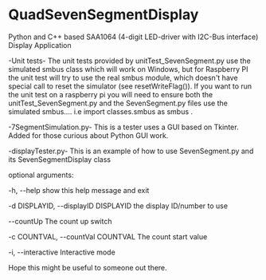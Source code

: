 # QuadSevenSegmentDisplay
Python and C++ based SAA1064 (4-digit LED-driver with I2C-Bus interface) Display Application

-Unit tests-
The unit tests provided by  unitTest_SevenSegment.py use the simulated smbus class which will work on Windows, but for Raspberry PI the unit test will try to use the real smbus module, which doesn't have special call to reset the simulator (see resetWriteFlag()). 
If you want to run the unit test on a raspberry pi you will need to ensure both the unitTest_SevenSegment.py and the SevenSegment.py files use the simulated smbus.... i.e import classes.smbus as smbus .

-7SegmentSimulation.py- 
This is a tester uses a GUI based on Tkinter. Added for those curious about Python GUI work.

-displayTester.py-
This is an example of how to use SevenSegment.py and its SevenSegmentDisplay class

optional arguments:

  -h, --help            show this help message and exit
  
  -d DISPLAYID, --displayID DISPLAYID the display ID/number to use
  
  --countUp             The count up switch
  
  -c COUNTVAL, --countVal COUNTVAL  The count start value
  
  -i, --interactive     Interactive mode

Hope this might be useful to someone out there.
